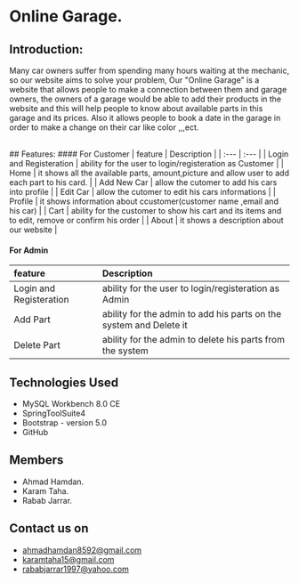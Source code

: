 # Online Garage.

## Introduction:
Many car owners suffer from spending many hours waiting at the mechanic, so our website aims to solve your problem, Our "Online Garage" is a
website that allows people to make a connection between them and garage owners, the owners of a garage would be able to add their products in
the website and this will help people to know about available parts in this garage and its prices. Also it allows people to book a date in the
garage in order to make a change on their car like color ,,,ect.

<br>
## Features:
#### For Customer
| feature | Description |
| :--- | :--- |
| Login and Registeration | ability for the user to login/registeration as Customer |
| Home | it shows all the available parts, amount,picture and allow user to add each part to his card. |
| Add New Car | allow the cutomer to add his cars into profile |
| Edit Car | allow the cutomer to edit his cars informations |
| Profile | it shows information about ccustomer(customer name ,email and his car) |
| Cart | ability for the customer to show his cart and its items and to edit, remove or confirm his order |
| About | it shows a description about our website |

#### For Admin
| feature | Description |
| :--- | :--- |
| Login and Registeration | ability for the user to login/registeration as Admin |
| Add Part | ability for the admin to add his parts on the system and Delete it|
| Delete Part | ability for the admin to delete his parts from the system |

## Technologies Used
* MySQL Workbench 8.0 CE
* SpringToolSuite4
* Bootstrap - version 5.0
* GitHub


## Members
* Ahmad Hamdan.
* Karam Taha.
* Rabab Jarrar.

## Contact us on
* ahmadhamdan8592@gmail.com
* karamtaha15@gmail.com
* rababjarrar1997@yahoo.com

